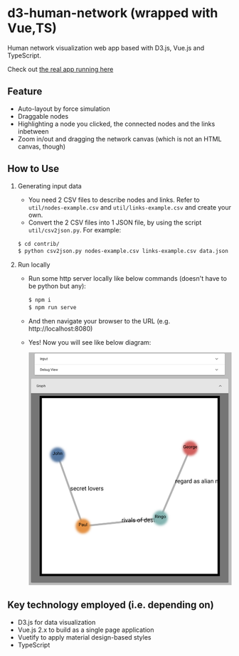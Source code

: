 # d3-human-network (wrapped with Vue,TS)
Human network visualization web app based with D3.js, Vue.js and TypeScript.

Check out [the real app running here](https://take4mats.github.io/d3-human-network-vue-ts/)

## Feature
- Auto-layout by force simulation
- Draggable nodes
- Highlighting a node you clicked, the connected nodes and the links inbetween
- Zoom in/out and dragging the network canvas (which is not an HTML canvas, though)

## How to Use
1. Generating input data
    - You need 2 CSV files to describe nodes and links.  Refer to `util/nodes-example.csv` and `util/links-example.csv` and create your own.
    - Convert the 2 CSV files into 1 JSON file, by using the script `util/csv2json.py`.  For example:
    ```sh
    $ cd contrib/
    $ python csv2json.py nodes-example.csv links-example.csv data.json
    ```

2. Run locally
    - Run some http server locally like below commands (doesn't have to be python but any):
        ```sh
        $ npm i
        $ npm run serve
        ```
    - And then navigate your browser to the URL (e.g. http://localhost:8080)
    - Yes!  Now you will see like below diagram:

        ![demo.png](https://github.com/take4mats/d3-human-network-vue-ts/blob/main/demo.png?raw=true)

## Key technology employed (i.e. depending on)
- D3.js for data visualization
- Vue.js 2.x to build as a single page application
- Vuetify to apply material design-based styles
- TypeScript
